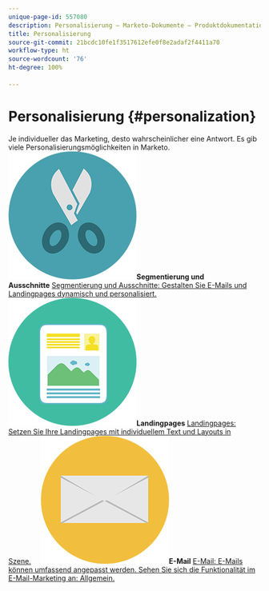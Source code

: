 ```yaml
---
unique-page-id: 557080
description: Personalisierung – Marketo-Dokumente – Produktdokumentation
title: Personalisierung
source-git-commit: 21bcdc10fe1f3517612efe0f8e2adaf2f4411a70
workflow-type: ht
source-wordcount: '76'
ht-degree: 100%

---
```



# Personalisierung {#personalization}

Je individueller das Marketing, desto wahrscheinlicher eine Antwort. Es gib viele Personalisierungsmöglichkeiten in Marketo.
**![Segmentierung und Ausschnitte](assets/graphic-design-tools-18.png)Segmentierung und Ausschnitte** [Segmentierung und Ausschnitte: Gestalten Sie E-Mails und Landingpages dynamisch und personalisiert.](https://docs.marketo.com/display/DOCS/Segmentation+and+Snippets)     **![Landingpages](assets/office-artboard-80.png)Landingpages** [Landingpages: Setzen Sie Ihre Landingpages mit individuellem Text und Layouts in Szene.](https://docs.marketo.com/display/DOCS/Personalizing+Landing+Pages)     **![E-Mail](assets/office-27-1.png)E-Mail** [E-Mail: E-Mails können umfassend angepasst werden. Sehen Sie sich die Funktionalität im E-Mail-Marketing an: Allgemein.](https://docs.marketo.com/display/DOCS/General)
